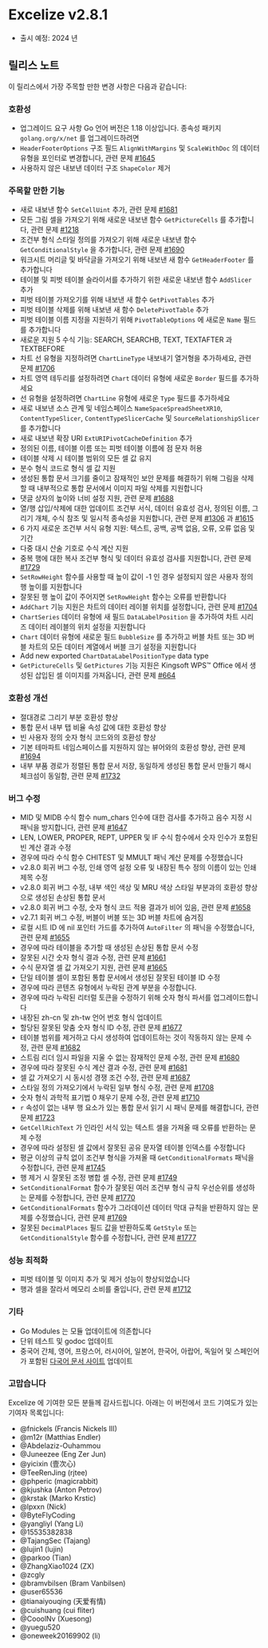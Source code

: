 # Excelize v2.8.1

* 출시 예정: 2024 년

## 릴리스 노트

이 릴리스에서 가장 주목할 만한 변경 사항은 다음과 같습니다:

### 호환성

* 업그레이드 요구 사항 Go 언어 버전은 1.18 이상입니다. 종속성 패키지 `golang.org/x/net` 를 업그레이드하려면
* `HeaderFooterOptions` 구조 필드 `AlignWithMargins` 및 `ScaleWithDoc` 의 데이터 유형을 포인터로 변경합니다, 관련 문제 [#1645](https://github.com/xuri/excelize/issues/1645)
* 사용하지 않은 내보낸 데이터 구조 `ShapeColor` 제거

### 주목할 만한 기능

* 새로 내보낸 함수 `SetCellUint` 추가, 관련 문제 [#1681](https://github.com/xuri/excelize/issues/1681)
* 모든 그림 셀을 가져오기 위해 새로운 내보낸 함수 `GetPictureCells` 를 추가합니다, 관련 문제 [#1218](https://github.com/xuri/excelize/issues/1218)
* 조건부 형식 스타일 정의를 가져오기 위해 새로운 내보낸 함수 `GetConditionalStyle` 을 추가합니다, 관련 문제 [#1690](https://github.com/xuri/excelize/issues/1690)
* 워크시트 머리글 및 바닥글을 가져오기 위해 내보낸 새 함수 `GetHeaderFooter` 를 추가합니다
* 테이블 및 피벗 테이블 슬라이서를 추가하기 위한 새로운 내보낸 함수 `AddSlicer` 추가
* 피벗 테이블 가져오기를 위해 내보낸 새 함수 `GetPivotTables` 추가
* 피벗 테이블 삭제를 위해 내보낸 새 함수 `DeletePivotTable` 추가
* 피벗 테이블 이름 지정을 지원하기 위해 `PivotTableOptions` 에 새로운 `Name` 필드를 추가합니다
* 새로운 지원 5 수식 기능: SEARCH, SEARCHB, TEXT, TEXTAFTER 과 TEXTBEFORE
* 차트 선 유형을 지정하려면 `ChartLineType` 내보내기 열거형을 추가하세요, 관련 문제 [#1706](https://github.com/xuri/excelize/issues/1706)
* 차트 영역 테두리를 설정하려면 `Chart` 데이터 유형에 새로운 `Border` 필드를 추가하세요
* 선 유형을 설정하려면 `ChartLine` 유형에 새로운 `Type` 필드를 추가하세요
* 새로 내보낸 소스 관계 및 네임스페이스 `NameSpaceSpreadSheetXR10`, `ContentTypeSlicer`, `ContentTypeSlicerCache` 및 `SourceRelationshipSlicer` 를 추가합니다
* 새로 내보낸 확장 URI `ExtURIPivotCacheDefinition` 추가
* 정의된 이름, 테이블 이름 또는 피벗 테이블 이름에 점 문자 허용
* 테이블 삭제 시 테이블 범위의 모든 셀 값 유지
* 분수 형식 코드로 형식 셀 값 지원
* 생성된 통합 문서 크기를 줄이고 잠재적인 보안 문제를 해결하기 위해 그림을 삭제할 때 내부적으로 통합 문서에서 이미지 파일 삭제를 지원합니다
* 댓글 상자의 높이와 너비 설정 지원, 관련 문제 [#1688](https://github.com/xuri/excelize/issues/1688)
* 열/행 삽입/삭제에 대한 업데이트 조건부 서식, 데이터 유효성 검사, 정의된 이름, 그리기 개체, 수식 참조 및 일시적 종속성을 지원합니다, 관련 문제 [#1306](https://github.com/xuri/excelize/issues/1306) 과 [#1615](https://github.com/xuri/excelize/issues/1615)
* 6 가지 새로운 조건부 서식 유형 지원: 텍스트, 공백, 공백 없음, 오류, 오류 없음 및 기간
* 다중 대시 산술 기호로 수식 계산 지원
* 중복 행에 대한 복사 조건부 형식 및 데이터 유효성 검사를 지원합니다, 관련 문제 [#1729](https://github.com/xuri/excelize/issues/1729)
* `SetRowHeight` 함수를 사용할 때 높이 값이 -1 인 경우 설정되지 않은 사용자 정의 행 높이를 지원합니다
* 잘못된 행 높이 값이 주어지면 `SetRowHeight` 함수는 오류를 반환합니다
* `AddChart` 기능 지원은 차트의 데이터 레이블 위치를 설정합니다, 관련 문제 [#1704](https://github.com/xuri/excelize/issues/1704)
* `ChartSeries` 데이터 유형에 새 필드 `DataLabelPosition` 을 추가하여 차트 시리즈 데이터 레이블의 위치 설정을 지원합니다
* `Chart` 데이터 유형에 새로운 필드 `BubbleSize` 를 추가하고 버블 차트 또는 3D 버블 차트의 모든 데이터 계열에서 버블 크기 설정을 지원합니다
* Add new exported `ChartDataLabelPositionType` data type
* `GetPictureCells` 및 `GetPictures` 기능 지원은 Kingsoft WPS&trade; Office 에서 생성된 삽입된 셀 이미지를 가져옵니다, 관련 문제 [#664](https://github.com/xuri/excelize/issues/664)

### 호환성 개선

* 절대경로 그리기 부분 호환성 향상
* 통합 문서 내부 탭 비율 속성 값에 대한 호환성 향상
* 빈 사용자 정의 숫자 형식 코드와의 호환성 향상
* 기본 테마파트 네임스페이스를 지원하지 않는 뷰어와의 호환성 향상, 관련 문제 [#1694](https://github.com/xuri/excelize/issues/1694)
* 내부 부품 경로가 정렬된 통합 문서 저장, 동일하게 생성된 통합 문서 만들기 해시 체크섬이 동일함, 관련 문제 [#1732](https://github.com/xuri/excelize/issues/1732)

### 버그 수정

* MID 및 MIDB 수식 함수 num_chars 인수에 대한 검사를 추가하고 음수 지정 시 패닉을 방지합니다, 관련 문제 [#1647](https://github.com/xuri/excelize/issues/1647)
* LEN, LOWER, PROPER, REPT, UPPER 및 IF 수식 함수에서 숫자 인수가 포함된 빈 계산 결과 수정
* 경우에 따라 수식 함수 CHITEST 및 MMULT 패닉 계산 문제를 수정했습니다
* v2.8.0 회귀 버그 수정, 인쇄 영역 설정 오류 및 내장된 특수 정의 이름이 있는 인쇄 제목 수정
* v2.8.0 회귀 버그 수정, 내부 색인 색상 및 MRU 색상 스타일 부분과의 호환성 향상으로 생성된 손상된 통합 문서
* v2.8.0 회귀 버그 수정, 숫자 형식 코드 적용 결과가 비어 있음, 관련 문제 [#1658](https://github.com/xuri/excelize/issues/1658)
* v2.7.1 회귀 버그 수정, 버블이 버블 또는 3D 버블 차트에 숨겨짐
* 로컬 시트 ID 에 nil 포인터 가드를 추가하여 `AutoFilter` 의 패닉을 수정했습니다, 관련 문제 [#1655](https://github.com/xuri/excelize/issues/1655)
* 경우에 따라 테이블을 추가할 때 생성된 손상된 통합 문서 수정
* 잘못된 시간 숫자 형식 결과 수정, 관련 문제 [#1661](https://github.com/xuri/excelize/issues/1661)
* 수식 문자열 셀 값 가져오기 지원, 관련 문제 [#1665](https://github.com/xuri/excelize/issues/1665)
* 단일 테이블 셀이 포함된 통합 문서에서 생성된 잘못된 테이블 ID 수정
* 경우에 따라 콘텐츠 유형에서 누락된 관계 부분을 수정합니다.
* 경우에 따라 누락된 리터럴 토큰을 수정하기 위해 숫자 형식 파서를 업그레이드합니다
* 내장된 zh-cn 및 zh-tw 언어 번호 형식 업데이트
* 할당된 잘못된 맞춤 숫자 형식 ID 수정, 관련 문제 [#1677](https://github.com/xuri/excelize/issues/1677)
* 테이블 범위를 제거하고 다시 생성하여 업데이트하는 것이 작동하지 않는 문제 수정, 관련 문제 [#1682](https://github.com/xuri/excelize/issues/1682)
* 스트림 리더 임시 파일을 지울 수 없는 잠재적인 문제 수정, 관련 문제 [#1680](https://github.com/xuri/excelize/issues/1680)
* 경우에 따라 잘못된 수식 계산 결과 수정, 관련 문제 [#1681](https://github.com/xuri/excelize/issues/1681)
* 셀 값 가져오기 시 동시성 경쟁 조건 수정, 관련 문제 [#1687](https://github.com/xuri/excelize/issues/1687)
* 스타일 정의 가져오기에서 누락된 일부 형식 수정, 관련 문제 [#1708](https://github.com/xuri/excelize/issues/1708)
* 숫자 형식 과학적 표기법 0 채우기 문제 수정, 관련 문제 [#1710](https://github.com/xuri/excelize/issues/1710)
* `r` 속성이 없는 내부 행 요소가 있는 통합 문서 읽기 시 패닉 문제를 해결합니다, 관련 문제 [#1723](https://github.com/xuri/excelize/issues/1723)
* `GetCellRichText` 가 인라인 서식 있는 텍스트 셀을 가져올 때 오류를 반환하는 문제 수정
* 경우에 따라 설정된 셀 값에서 잘못된 공유 문자열 테이블 인덱스를 수정합니다
* 평균 이상의 규칙 없이 조건부 형식을 가져올 때 `GetConditionalFormats` 패닉을 수정합니다, 관련 문제 [#1745](https://github.com/xuri/excelize/issues/1745)
* 행 제거 시 잘못된 조정 병합 셀 수정, 관련 문제 [#1749](https://github.com/xuri/excelize/issues/1749)
* `SetConditionalFormat` 함수가 잘못된 여러 조건부 형식 규칙 우선순위를 생성하는 문제를 수정합니다, 관련 문제 [#1770](https://github.com/xuri/excelize/issues/1770)
* `GetConditionalFormats` 함수가 그라데이션 데이터 막대 규칙을 반환하지 않는 문제를 수정했습니다, 관련 문제 [#1769](https://github.com/xuri/excelize/issues/1769)
* 잘못된 `DecimalPlaces` 필드 값을 반환하도록 `GetStyle` 또는 `GetConditionalStyle` 함수를 수정합니다, 관련 문제 [#1777](https://github.com/xuri/excelize/issues/1777)

### 성능 최적화

* 피벗 테이블 및 이미지 추가 및 제거 성능이 향상되었습니다
* 행과 셀을 잘라서 메모리 소비를 줄입니다, 관련 문제 [#1712](https://github.com/xuri/excelize/issues/1712)

### 기타

* Go Modules 는 모듈 업데이트에 의존합니다
* 단위 테스트 및 godoc 업데이트
* 중국어 간체, 영어, 프랑스어, 러시아어, 일본어, 한국어, 아랍어, 독일어 및 스페인어가 포함된 [다국어 문서 사이트](https://xuri.me/excelize) 업데이트

### 고맙습니다

Excelize 에 기여한 모든 분들께 감사드립니다. 아래는 이 버전에서 코드 기여도가 있는 기여자 목록입니다:

* @fnickels (Francis Nickels III)
* @m12r (Matthias Endler)
* @Abdelaziz-Ouhammou
* @Juneezee (Eng Zer Jun)
* @yicixin (壹次心)
* @TeeRenJing (rjtee)
* @phperic (magicrabbit)
* @kjushka (Anton Petrov)
* @krstak (Marko Krstic)
* @lpxxn (Nick)
* @ByteFlyCoding
* @yangliyl (Yang Li)
* @15535382838
* @TajangSec (Tajang)
* @lujin1 (lujin)
* @parkoo (Tian)
* @ZhangXiao1024 (ZX)
* @zcgly
* @bramvbilsen (Bram Vanbilsen)
* @user65536
* @tianaiyouqing (天爱有情)
* @cuishuang (cui fliter)
* @CooolNv (Xuesong)
* @yuegu520
* @oneweek20169902 (li)
